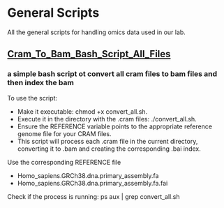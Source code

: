 # General Scripts

All the general scripts for handling omics data used in our lab.


## [Cram_To_Bam_Bash_Script_All_Files](General_Genomics_Scripts/convert_all.sh)
### a simple bash script ot convert all cram files to bam files and then index the bam

To use the script:

- Make it executable: chmod +x convert_all.sh.
- Execute it in the directory with the .cram files: ./convert_all.sh.
- Ensure the REFERENCE variable points to the appropriate reference genome file for your CRAM files.
- This script will process each .cram file in the current directory, converting it to .bam and creating the corresponding .bai index.

Use the corresponding REFERENCE file

- Homo_sapiens.GRCh38.dna.primary_assembly.fa
- Homo_sapiens.GRCh38.dna.primary_assembly.fa.fai

Check if the process is running:
  ps aux | grep convert_all.sh

